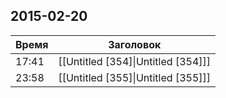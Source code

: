 ## 2015-02-20
| Время | Заголовок |
| --- | --- |
| 17:41 | [[Untitled [354]\|Untitled [354]]] |
| 23:58 | [[Untitled [355]\|Untitled [355]]] |
